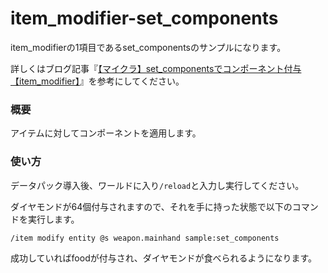 # item_modifier-set_components
item_modifierの1項目であるset_componentsのサンプルになります。

詳しくはブログ記事『[【マイクラ】set_componentsでコンポーネント付与【item_modifier】](https://natsumake.com/item_modifier-set_components/)』を参考にしてください。

<h3>概要</h3>
アイテムに対してコンポーネントを適用します。

<h3>使い方</h3>

データパック導入後、ワールドに入り```/reload```と入力し実行してください。

ダイヤモンドが64個付与されますので、それを手に持った状態で以下のコマンドを実行します。

```copy
/item modify entity @s weapon.mainhand sample:set_components
```

成功していればfoodが付与され、ダイヤモンドが食べられるようになります。
